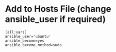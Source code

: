 # Add to Hosts File (change ansible_user if required)
```
[all:vars]
ansible_user='ubuntu'
ansible_become=yes
ansible_become_method=sudo
```